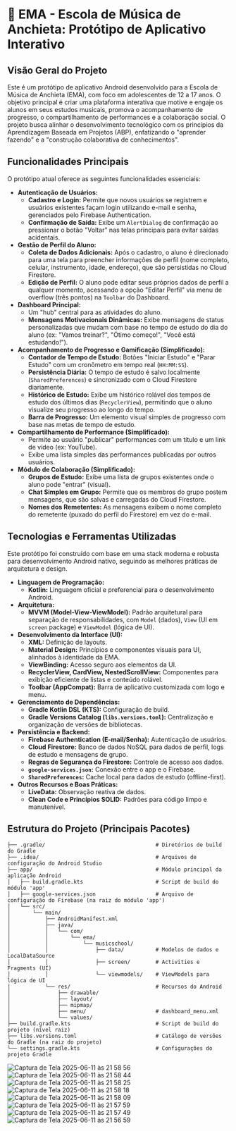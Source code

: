 # 🎼 EMA - Escola de Música de Anchieta: Protótipo de Aplicativo Interativo

## Visão Geral do Projeto

Este é um protótipo de aplicativo Android desenvolvido para a Escola de Música de Anchieta (EMA), com foco em adolescentes de 12 a 17 anos. O objetivo principal é criar uma plataforma interativa que motive e engaje os alunos em seus estudos musicais, promova o acompanhamento de progresso, o compartilhamento de performances e a colaboração social. O projeto busca alinhar o desenvolvimento tecnológico com os princípios da Aprendizagem Baseada em Projetos (ABP), enfatizando o "aprender fazendo" e a "construção colaborativa de conhecimentos".

## Funcionalidades Principais

O protótipo atual oferece as seguintes funcionalidades essenciais:

* **Autenticação de Usuários:**
    * **Cadastro e Login:** Permite que novos usuários se registrem e usuários existentes façam login utilizando e-mail e senha, gerenciados pelo Firebase Authentication.
    * **Confirmação de Saída:** Exibe um `AlertDialog` de confirmação ao pressionar o botão "Voltar" nas telas principais para evitar saídas acidentais.
* **Gestão de Perfil do Aluno:**
    * **Coleta de Dados Adicionais:** Após o cadastro, o aluno é direcionado para uma tela para preencher informações de perfil (nome completo, celular, instrumento, idade, endereço), que são persistidas no Cloud Firestore.
    * **Edição de Perfil:** O aluno pode editar seus próprios dados de perfil a qualquer momento, acessando a opção "Editar Perfil" via menu de overflow (três pontos) na `Toolbar` do Dashboard.
* **Dashboard Principal:**
    * Um "hub" central para as atividades do aluno.
    * **Mensagens Motivacionais Dinâmicas:** Exibe mensagens de status personalizadas que mudam com base no tempo de estudo do dia do aluno (ex: "Vamos treinar?", "Ótimo começo!", "Você está estudando!").
* **Acompanhamento de Progresso e Gamificação (Simplificado):**
    * **Contador de Tempo de Estudo:** Botões "Iniciar Estudo" e "Parar Estudo" com um cronômetro em tempo real (`HH:MM:SS`).
    * **Persistência Diária:** O tempo de estudo é salvo localmente (`SharedPreferences`) e sincronizado com o Cloud Firestore diariamente.
    * **Histórico de Estudo:** Exibe um histórico rolável dos tempos de estudo dos últimos dias (`RecyclerView`), permitindo que o aluno visualize seu progresso ao longo do tempo.
    * **Barra de Progresso:** Um elemento visual simples de progresso com base nas metas de tempo de estudo.
* **Compartilhamento de Performance (Simplificado):**
    * Permite ao usuário "publicar" performances com um título e um link de vídeo (ex: YouTube).
    * Exibe uma lista simples das performances publicadas por outros usuários.
* **Módulo de Colaboração (Simplificado):**
    * **Grupos de Estudo:** Exibe uma lista de grupos existentes onde o aluno pode "entrar" (visual).
    * **Chat Simples em Grupo:** Permite que os membros do grupo postem mensagens, que são salvas e carregadas do Cloud Firestore.
    * **Nomes dos Remetentes:** As mensagens exibem o nome completo do remetente (puxado do perfil do Firestore) em vez do e-mail.

## Tecnologias e Ferramentas Utilizadas

Este protótipo foi construído com base em uma stack moderna e robusta para desenvolvimento Android nativo, seguindo as melhores práticas de arquitetura e design.

* **Linguagem de Programação:**
    * **Kotlin:** Linguagem oficial e preferencial para o desenvolvimento Android.
* **Arquitetura:**
    * **MVVM (Model-View-ViewModel):** Padrão arquitetural para separação de responsabilidades, com `Model` (dados), `View` (UI em `screen` package) e `ViewModel` (lógica de UI).
* **Desenvolvimento da Interface (UI):**
    * **XML:** Definição de layouts.
    * **Material Design:** Princípios e componentes visuais para UI, alinhados à identidade da EMA.
    * **ViewBinding:** Acesso seguro aos elementos da UI.
    * **RecyclerView, CardView, NestedScrollView:** Componentes para exibição eficiente de listas e conteúdo rolável.
    * **Toolbar (AppCompat):** Barra de aplicativo customizada com logo e menu.
* **Gerenciamento de Dependências:**
    * **Gradle Kotlin DSL (KTS):** Configuração de build.
    * **Gradle Versions Catalog (`libs.versions.toml`):** Centralização e organização de versões de bibliotecas.
* **Persistência e Backend:**
    * **Firebase Authentication (E-mail/Senha):** Autenticação de usuários.
    * **Cloud Firestore:** Banco de dados NoSQL para dados de perfil, logs de estudo e mensagens de grupo.
    * **Regras de Segurança do Firestore:** Controle de acesso aos dados.
    * **`google-services.json`:** Conexão entre o app e o Firebase.
    * **`SharedPreferences`:** Cache local para dados de estudo (offline-first).
* **Outros Recursos e Boas Práticas:**
    * **LiveData:** Observação reativa de dados.
    * **Clean Code e Princípios SOLID:** Padrões para código limpo e manutenível.

## Estrutura do Projeto (Principais Pacotes)
```
├── .gradle/                                   # Diretórios de build do Gradle
├── .idea/                                     # Arquivos de configuração do Android Studio
├── app/                                       # Módulo principal da aplicação Android
│   ├── build.gradle.kts                       # Script de build do módulo 'app'
│   ├── google-services.json                   # Arquivo de configuração do Firebase (na raiz do módulo 'app')
│   └── src/
│       └── main/
│           ├── AndroidManifest.xml
│           ├── java/
│           │   └── com/
│           │       └── ema/
│           │           └── musicschool/
│           │               ├── data/          # Modelos de dados e LocalDataSource
│           │               ├── screen/        # Activities e Fragments (UI)
│           │               └── viewmodels/    # ViewModels para lógica de UI
│           └── res/                           # Recursos do Android
│               ├── drawable/
│               ├── layout/
│               ├── mipmap/
│               ├── menu/                      # dashboard_menu.xml
│               └── values/
├── build.gradle.kts                           # Script de build do projeto (nível raiz)
├── libs.versions.toml                         # Catálogo de versões do Gradle (na raiz do projeto)
└── settings.gradle.kts                        # Configurações do projeto Gradle
```
![Captura de Tela 2025-06-11 às 21 58 56](https://github.com/user-attachments/assets/107a7a89-656f-437a-9fbf-be519be6bf0f)
![Captura de Tela 2025-06-11 às 21 58 44](https://github.com/user-attachments/assets/99312781-6d67-4e08-af43-e42458fda95a)
![Captura de Tela 2025-06-11 às 21 58 25](https://github.com/user-attachments/assets/0a3b911a-03d8-447f-ad44-f60f903d64bc)
![Captura de Tela 2025-06-11 às 21 58 18](https://github.com/user-attachments/assets/175e37a5-3eba-47ea-bd5a-4d9dc3e6aa5b)
![Captura de Tela 2025-06-11 às 21 58 09](https://github.com/user-attachments/assets/cfc220de-c3cd-496b-9070-16216e6c28f2)
![Captura de Tela 2025-06-11 às 21 57 59](https://github.com/user-attachments/assets/684c1abb-1973-41b2-84e6-7d3fdf1b575a)
![Captura de Tela 2025-06-11 às 21 57 49](https://github.com/user-attachments/assets/845c18ac-dda3-46b2-943c-a270a20e70bb)
![Captura de Tela 2025-06-11 às 21 56 59](https://github.com/user-attachments/assets/f34ce611-6038-4230-bcd2-c68493ec2339)
